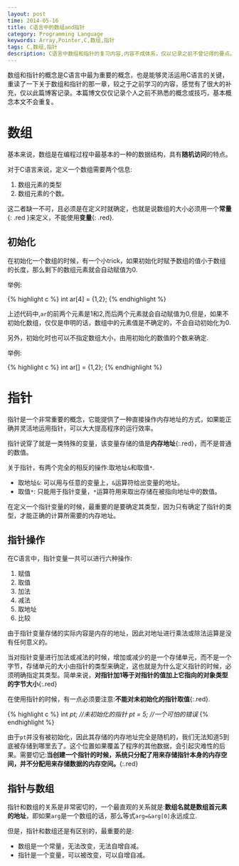 ```yaml
---
layout: post
time: 2014-05-16
title: C语言中的数组and指针
category: Programming Language
keywords: Array,Pointer,C,数组,指针
tags: C,数组,指针
description: C语言中数组和指针的复习内容,内容不成体系，仅以记录之前不曾记得的要点。
---
```


数组和指针的概念是C语言中最为重要的概念，也是能够灵活运用C语言的关键，重读了一下<C Primer Plus>关于数组和指针的那一章，较之于之前学习的内容，感觉有了很大的补充，仅以此篇博客记录。本篇博文仅仅记录个人之前不熟悉的概念或技巧，基本概念本文不会重复。

# 数组

基本来说，数组是在编程过程中最基本的一种的数据结构，具有**随机访问**的特点。

对于C语言来说，定义一个数组需要两个信息:

1. 数组元素的类型 
2. 数组元素的个数。

这二者缺一不可，且必须是在定义时就确定，也就是说数组的大小必须用一个**常量**{: .red }来定义，不能使用**变量**{: .red}.

## 初始化

在初始化一个数组的时候，有一个小trick，如果初始化时赋予数组的值小于数组的长度，那么剩下的数组元素就会自动赋值为0.

举例:

{% highlight c %}
int ar[4] = {1,2};
{% endhighlight %}

上述代码中,`ar`的前两个元素是1和2,而后两个元素就会自动赋值为0,但是，如果不初始化数组，仅仅是申明的话，数组中的元素值是不确定的，不会自动初始化为0.

另外，初始化时也可以不指定数组大小，由用初始化的数值的个数来确定.

举例:

{% highlight c %}
int ar[] = {1,2};
{% endhighlight %}

# 指针

指针是一个非常重要的概念，它能提供了一种直接操作内存地址的方式，如果能正确并灵活地运用指针，可以大大提高程序的运行效率。

指针说穿了就是一类特殊的变量，该变量存储的值是**内存地址**{:.red}，而不是普通的数值。

关于指针，有两个完全的相反的操作:取地址`&`和取值`*`.

- 取地址`&`: 可以用与任意的变量上，`&`运算符给出变量的地址。
- 取值`*`: 只能用于指针变量，`*`运算符用来取出存储在被指向地址中的数值。

在定义一个指针变量的时候，最重要的是要确定其类型，因为只有确定了指针的类型，才能正确的计算所需要的内存地址。

## 指针操作

在C语言中，指针变量一共可以进行六种操作:

1. 赋值
2. 取值
3. 加法
4. 减法
5. 取地址
6. 比较

由于指针变量存储的实际内容是内存的地址，因此对地址进行乘法或除法运算是没有任何意义的。

当对指针变量进行加法或减法的时候，增加或减少的是一个存储单元，而不是一个字节，存储单元的大小由指针的类型来确定，这也就是为什么定义指针的时候，必须明确指定其类型。简单来说，**对指针加1等于对指针的值加上它指向的对象类型的字节大小**{:.red}

在使用指针的时候，有一点必须要注意:**不能对未初始化的指针取值**{:.red}.


{% highlight c %}
int *pt; //未初始化的指针*
*pt = 5; //一个可怕的错误*
{% endhighlight %}

由于`pt`并没有被初始化，因此其存储的内存地址完全是随机的，我们无法知道5到底被存储到哪里去了。这个位置如果覆盖了程序的其他数据，会引起灾难性的后果。需要切记:**当创建一个指针的时候，系统只分配了用来存储指针本身的内存空间，并不分配用来存储数据的内存空间。**{:.red}


## 指针与数组

指针和数组的关系是非常密切的，一个最直观的关系就是:**数组名就是数组首元素的地址**，即如果`arg`是一个数组的话，那么等式`arg=&arg[0]`永远成立.

但是，指针和数组还是有区别的，最重要的是:

- 数组是一个常量，无法改变，无法自增自减。
- 指针是一个变量，可以被改变，可以自增自减。




